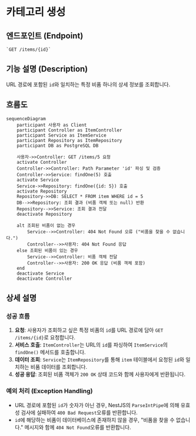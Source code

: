 # 카테고리 생성

## 엔드포인트 (Endpoint)

    `GET /items/{id}`

## 기능 설명 (Description)

URL 경로에 포함된 `id`와 일치하는 특정 비품 하나의 상세 정보를 조회합니다.

## 흐름도

```mermaid
sequenceDiagram
    participant 사용자 as Client
    participant Controller as ItemController
    participant Service as ItemService
    participant Repository as ItemRepository
    participant DB as PostgreSQL DB

    사용자->>Controller: GET /items/5 요청
    activate Controller
    Controller->>Controller: Path Parameter 'id' 파싱 및 검증
    Controller->>Service: findOne(5) 호출
    activate Service
    Service->>Repository: findOne({id: 5}) 호출
    activate Repository
    Repository->>DB: SELECT * FROM item WHERE id = 5
    DB-->>Repository: 조회 결과 (비품 객체 또는 null) 반환
    Repository-->>Service: 조회 결과 전달
    deactivate Repository

    alt 조회된 비품이 없는 경우
        Service-->>Controller: 404 Not Found 오류 ("비품을 찾을 수 없습니다.")
        Controller-->>사용자: 404 Not Found 응답
    else 조회된 비품이 있는 경우
        Service-->>Controller: 비품 객체 전달
        Controller-->>사용자: 200 OK 응답 (비품 객체 포함)
    end
    deactivate Service
    deactivate Controller
```

## 상세 설명

### 성공 흐름

1.  **요청**: 사용자가 조회하고 싶은 특정 비품의 `id`를 URL 경로에 담아 `GET /items/{id}`로 요청합니다.
2.  **서비스 호출**: `ItemController`는 URL의 `id`를 파싱하여 `ItemService`의 `findOne()` 메서드를 호출합니다.
3.  **데이터 조회**: `Service`는 `ItemRepository`를 통해 `item` 테이블에서 요청된 `id`와 일치하는 비품 데이터를 조회합니다.
4.  **성공 응답**: 조회된 비품 객체가 `200 OK` 상태 코드와 함께 사용자에게 반환됩니다.

### 예외 처리 (Exception Handling)

- URL 경로에 포함된 `id`가 숫자가 아닌 경우, NestJS의 `ParseIntPipe`에 의해 유효성 검사에 실패하여 `400 Bad Request`오류를 반환합니다.
- `id`에 해당하는 비품이 데이터베이스에 존재하지 않을 경우, "비품을 찾을 수 없습니다." 메시지와 함께 `404 Not Found`오류를 반환합니다.
